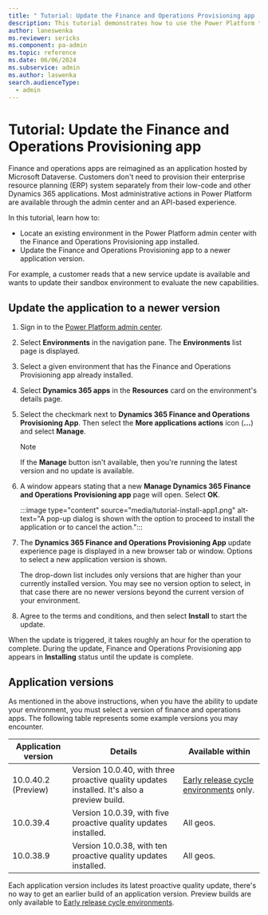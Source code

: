 ```yaml
---
title: " Tutorial: Update the Finance and Operations Provisioning app   | Microsoft Docs"
description: This tutorial demonstrates how to use the Power Platform to provision an environment with finance and operations apps installed.
author: laneswenka
ms.reviewer: sericks
ms.component: pa-admin
ms.topic: reference
ms.date: 06/06/2024
ms.subservice: admin
ms.author: laswenka
search.audienceType: 
  - admin
---
```


# Tutorial: Update the Finance and Operations Provisioning app 

Finance and operations apps are reimagined as an application hosted by Microsoft Dataverse. Customers don't need to provision their enterprise resource planning (ERP) system separately from their low-code and other Dynamics 365 applications. Most administrative actions in Power Platform are available through the admin center and an API-based experience.

In this tutorial, learn how to:

- Locate an existing environment in the Power Platform admin center with the Finance and Operations Provisioning app installed.
- Update the Finance and Operations Provisioning app to a newer application version.

For example, a customer reads that a new service update is available and wants to update their sandbox environment to evaluate the new capabilities.  

## Update the application to a newer version

1. Sign in to the [Power Platform admin center](https://admin.powerplatform.microsoft.com).
2. Select **Environments** in the navigation pane. The **Environments** list page is displayed.
3. Select a given environment that has the Finance and Operations Provisioning app already installed.
4. Select **Dynamics 365 apps** in the **Resources** card on the environment's details page.
5. Select the checkmark next to **Dynamics 365 Finance and Operations Provisioning App**. Then select the **More applications actions** icon (**...**) and select **Manage**.

   > [!Note]
   > If the **Manage** button isn't available, then you're running the latest version and no update is available.
   
6. A window appears stating that a new **Manage Dynamics 365 Finance and Operations Provisioning app** page will open. Select **OK**.

    :::image type="content" source="media/tutorial-install-app1.png" alt-text="A pop-up dialog is shown with the option to proceed to install the application or to cancel the action.":::
   
7. The **Dynamics 365 Finance and Operations Provisioning App** update experience page is displayed in a new browser tab or window. Options to select a new application version is shown.

   The drop-down list includes only versions that are higher than your currently installed version. You may see no version option to select, in that case there are no newer versions beyond the current version of your environment.

8. Agree to the terms and conditions, and then select **Install** to start the update.

  When the update is triggered, it takes roughly an hour for the operation to complete. During the update, Finance and Operations Provisioning app appears in **Installing** status until the update is complete.

## Application versions

As mentioned in the above instructions, when you have the ability to update your environment, you must select a version of finance and operations apps. The following table represents some example versions you may encounter.

| Application version | Details | Available within |
|---------------------|-------------|------------------|
| 10.0.40.2 (Preview) | Version 10.0.40, with three proactive quality updates installed. It's also a preview build. | [Early release cycle environments](/power-platform/admin/early-release) only. |
| 10.0.39.4           | Version 10.0.39, with five proactive quality updates installed. | All geos. |
| 10.0.38.9           | Version 10.0.38, with ten proactive quality updates installed. | All geos. |

Each application version includes its latest proactive quality update, there's no way to get an earlier build of an application version. Preview builds are only available to [Early release cycle environments](/power-platform/admin/early-release).
